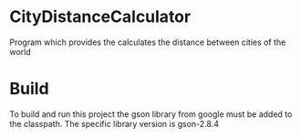 # CityDistanceCalculator
Program which provides the calculates the distance between cities of the world

# Build
To build and run this project the gson library from google must be added to the classpath.
The specific library version is gson-2.8.4
